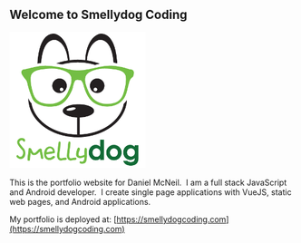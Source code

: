 ## Welcome to Smellydog Coding
![Smellydog Logo](src/assets/sdlogo-banner.png)

This is the portfolio website for Daniel McNeil.&nbsp;&nbsp;I am a full stack JavaScript and Android developer.&nbsp;&nbsp;I create single page applications with VueJS, static web pages, and Android applications.

My portfolio is deployed at: [https://smellydogcoding.com](https://smellydogcoding.com)